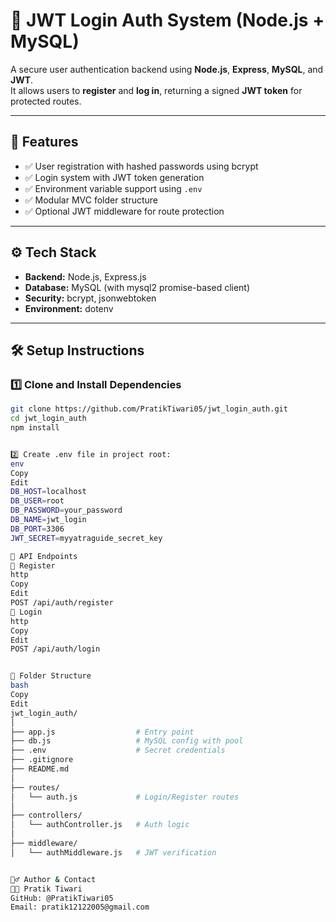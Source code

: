 # 🔐 JWT Login Auth System (Node.js + MySQL)

A secure user authentication backend using **Node.js**, **Express**, **MySQL**, and **JWT**.  
It allows users to **register** and **log in**, returning a signed **JWT token** for protected routes.

---

## 🚀 Features

- ✅ User registration with hashed passwords using bcrypt
- ✅ Login system with JWT token generation
- ✅ Environment variable support using `.env`
- ✅ Modular MVC folder structure
- ✅ Optional JWT middleware for route protection

---

## ⚙️ Tech Stack

- **Backend:** Node.js, Express.js  
- **Database:** MySQL (with mysql2 promise-based client)  
- **Security:** bcrypt, jsonwebtoken  
- **Environment:** dotenv  

---

## 🛠️ Setup Instructions

### 1️⃣ Clone and Install Dependencies

```bash
git clone https://github.com/PratikTiwari05/jwt_login_auth.git
cd jwt_login_auth
npm install


2️⃣ Create .env file in project root:
env
Copy
Edit
DB_HOST=localhost
DB_USER=root
DB_PASSWORD=your_password
DB_NAME=jwt_login
DB_PORT=3306
JWT_SECRET=myyatraguide_secret_key

🧪 API Endpoints
🔸 Register
http
Copy
Edit
POST /api/auth/register
🔸 Login
http
Copy
Edit
POST /api/auth/login


🧾 Folder Structure
bash
Copy
Edit
jwt_login_auth/
│
├── app.js                  # Entry point
├── db.js                   # MySQL config with pool
├── .env                    # Secret credentials
├── .gitignore
├── README.md
│
├── routes/
│   └── auth.js             # Login/Register routes
│
├── controllers/
│   └── authController.js   # Auth logic
│
├── middleware/
│   └── authMiddleware.js   # JWT verification


🙋‍♂️ Author & Contact
👨‍💻 Pratik Tiwari
GitHub: @PratikTiwari05
Email: pratik12122005@gmail.com 
